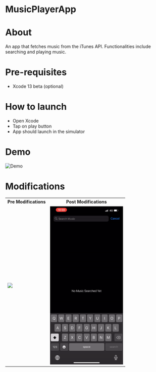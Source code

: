# MusicPlayerApp

# About
An app that fetches music from the iTunes API. Functionalities include searching and playing music.

# Pre-requisites
* Xcode 13 beta (optional)

# How to launch
* Open Xcode
* Tap on play button 
* App should launch in the simulator

# Demo
![Demo](https://media.giphy.com/media/9Yg5KtlQD5lhH9RJDw/giphy.gif?cid=790b7611f2dab7ede3e553b4967fa804a87425f8bb64bc2a&rid=giphy.gif&ct=g)

# Modifications
<table>
<tr>
<th> Pre Modifications </th>
<th> Post Modifications </th>
</tr>
<tr>
<td>
<img src="./assets/MusicAppPlayer_PreFix.gif" height="500">
</td>
<td>
<img src="./assets/MusicAppPlayer_PostFix.gif" height="500">
</td>
</tr>
</table>

